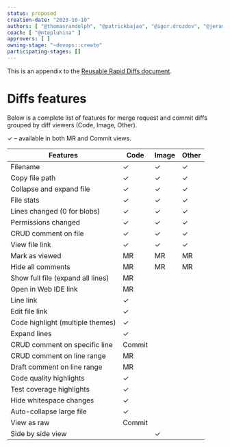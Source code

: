 ```yaml
---
status: proposed
creation-date: "2023-10-10"
authors: [ "@thomasrandolph", "@patrickbajao", "@igor.drozdov", "@jerasmus", "@iamphill", "@slashmanov", "@psjakubowska" ]
coach: [ "@ntepluhina" ]
approvers: [ ]
owning-stage: "~devops::create"
participating-stages: []
---
```


This is an appendix to the [Reusable Rapid Diffs document](index.md).

# Diffs features

Below is a complete list of features for merge request and commit diffs grouped by diff viewers (Code, Image, Other).

✓ – available in both MR and Commit views.

| Features                          | Code   | Image | Other |
|-----------------------------------|--------|-------|-------|
| Filename                          | ✓      | ✓     | ✓     |
| Copy file path                    | ✓      | ✓     | ✓     |
| Collapse and expand file          | ✓      | ✓     | ✓     |
| File stats                        | ✓      | ✓     | ✓     |
| Lines changed (0 for blobs)       | ✓      | ✓     | ✓     |
| Permissions changed               | ✓      | ✓     | ✓     |
| CRUD comment on file              | ✓      | ✓     | ✓     |
| View file link                    | ✓      | ✓     | ✓     |
| Mark as viewed                    | MR     | MR    | MR    |
| Hide all comments                 | MR     | MR    | MR    |
| Show full file (expand all lines) | MR     |       |       |
| Open in Web IDE link              | MR     |       |       |
| Line link                         | ✓      |       |       |
| Edit file link                    | ✓      |       |       |
| Code highlight (multiple themes)  | ✓      |       |       |
| Expand lines                      | ✓      |       |       |
| CRUD comment on specific line     | Commit      |       |       |
| CRUD comment on line range        | MR      |       |       |
| Draft comment on line range       | MR      |       |       |
| Code quality highlights           | ✓      |       |       |
| Test coverage highlights          | ✓      |       |       |
| Hide whitespace changes           | ✓      |       |       |
| Auto-collapse large file          | ✓      |       |       |
| View as raw                       | Commit |       |       |
| Side by side view                 |        | ✓     |       |
